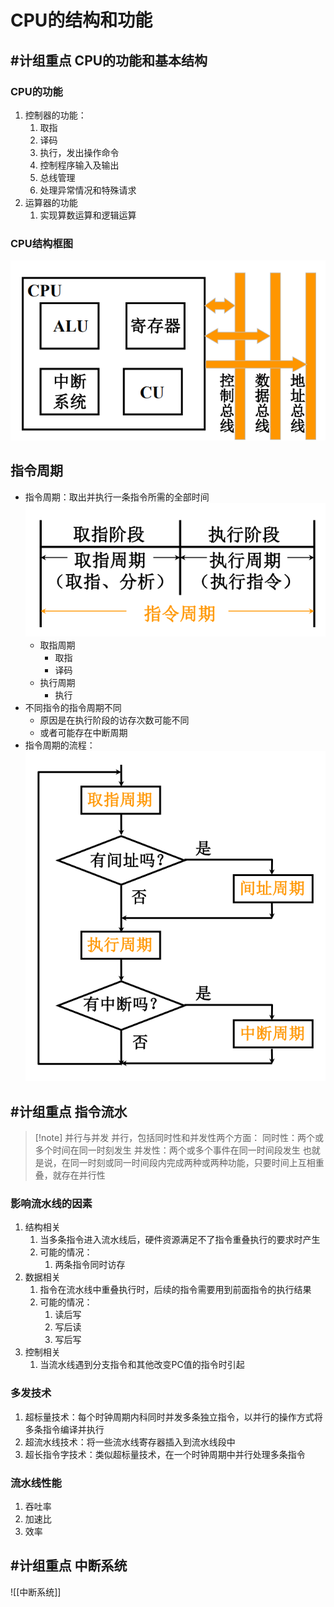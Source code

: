 # CPU的结构和功能
## #计组重点 CPU的功能和基本结构
### CPU的功能
1. 控制器的功能：
	1. 取指
	2. 译码
	3. 执行，发出操作命令
	4. 控制程序输入及输出
	5. 总线管理
	6. 处理异常情况和特殊请求
2. 运算器的功能
	1. 实现算数运算和逻辑运算

### CPU结构框图
![image.png](https://raw.githubusercontent.com/alwaysmissin/picgo/main/20230616141717.png)

## 指令周期
- 指令周期：取出并执行一条指令所需的全部时间![image.png](https://raw.githubusercontent.com/alwaysmissin/picgo/main/20230616141837.png)
	- 取指周期
		- 取指
		- 译码
	- 执行周期
		- 执行
- 不同指令的指令周期不同
	- 原因是在执行阶段的访存次数可能不同
	- 或者可能存在中断周期
- 指令周期的流程：![image.png](https://raw.githubusercontent.com/alwaysmissin/picgo/main/20230616141957.png)

## #计组重点 指令流水
> [!note] 并行与并发
> 并行，包括同时性和并发性两个方面：
> 同时性：两个或多个时间在同一时刻发生
> 并发性：两个或多个事件在同一时间段发生
> 也就是说，在同一时刻或同一时间段内完成两种或两种功能，只要时间上互相重叠，就存在并行性

### 影响流水线的因素
1. 结构相关
	1. 当多条指令进入流水线后，硬件资源满足不了指令重叠执行的要求时产生
	2. 可能的情况：
		1. 两条指令同时访存
2. 数据相关
	1. 指令在流水线中重叠执行时，后续的指令需要用到前面指令的执行结果
	2. 可能的情况：
		1. 读后写
		2. 写后读
		3. 写后写
3. 控制相关
	1. 当流水线遇到分支指令和其他改变PC值的指令时引起

### 多发技术
1. 超标量技术：每个时钟周期内科同时并发多条独立指令，以并行的操作方式将多条指令编译并执行
2. 超流水线技术：将一些流水线寄存器插入到流水线段中
3. 超长指令字技术：类似超标量技术，在一个时钟周期中并行处理多条指令

### 流水线性能
1. 吞吐率
2. 加速比
3. 效率
## #计组重点 中断系统
![[中断系统]]